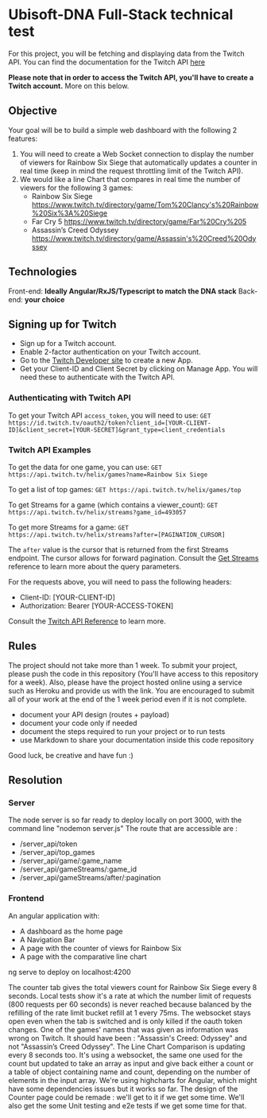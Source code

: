 # Ubisoft-DNA Full-Stack technical test

For this project, you will be fetching and displaying data from the Twitch API. You can find the documentation for the Twitch API [here](https://dev.twitch.tv/docs/api/)

**Please note that in order to access the Twitch API, you'll have to create a Twitch account.** More on this below.

## Objective

Your goal will be to build a simple web dashboard with the following 2 features:

1. You will need to create a Web Socket connection to display the number of viewers for Rainbow Six Siege that automatically updates a counter in real time (keep in mind the request throttling limit of the Twitch API).
2. We would like a line Chart that compares in real time the number of viewers for the following 3 games:
    - Rainbow Six Siege
https://www.twitch.tv/directory/game/Tom%20Clancy's%20Rainbow%20Six%3A%20Siege
    - Far Cry 5
https://www.twitch.tv/directory/game/Far%20Cry%205
    - Assassin’s Creed Odyssey
https://www.twitch.tv/directory/game/Assassin's%20Creed%20Odyssey

## Technologies

Front-end: **Ideally Angular/RxJS/Typescript to match the DNA stack** 
Back-end: **your choice**

## Signing up for Twitch

- Sign up for a Twitch account.
- Enable 2-factor authentication on your Twitch account.
- Go to the [Twitch Developer site](https://dev.twitch.tv/) to create a new App.
- Get your Client-ID and Client Secret by clicking on Manage App. You will need these to authenticate with the Twitch API.

### Authenticating with Twitch API

To get your Twitch API `access_token`, you will need to use:
`GET https://id.twitch.tv/oauth2/token?client_id=[YOUR-CLIENT-ID]&client_secret=[YOUR-SECRET]&grant_type=client_credentials`

### Twitch API Examples

To get the data for one game, you can use:
`GET https://api.twitch.tv/helix/games?name=Rainbow Six Siege`

To get a list of top games:
`GET https://api.twitch.tv/helix/games/top`

To get Streams for a game (which contains a viewer_count):
`GET https://api.twitch.tv/helix/streams?game_id=493057`

To get more Streams for a game:
`GET https://api.twitch.tv/helix/streams?after=[PAGINATION_CURSOR]`

The `after` value is the cursor that is returned from the first Streams endpoint. The cursor allows for forward pagination. Consult the [Get Streams](https://dev.twitch.tv/docs/api/reference#get-streams) reference to learn more about the query parameters.

For the requests above, you will need to pass the following headers: 
- Client-ID: [YOUR-CLIENT-ID]
- Authorization: Bearer [YOUR-ACCESS-TOKEN]

Consult the [Twitch API Reference](https://dev.twitch.tv/docs/api/reference) to learn more.

## Rules 

The project should not take more than 1 week.
To submit your project, please push the code in this repository (You'll have access to this repository for a week). 
Also, please have the project hosted online using a service such as Heroku and provide us with the link. 
You are encouraged to submit all of your work at the end of the 1 week period even if it is not complete.
 
- document your API design (routes + payload)
- document your code only if needed
- document the steps required to run your project or to run tests
- use Markdown to share your documentation inside this code repository

Good luck, be creative and have fun :)


## Resolution

### Server

The node server is so far ready to deploy locally on port 3000, with the command line "nodemon server.js"
The route that are accessible are :
 - /server_api/token
 - /server_api/top_games
 - /server_api/game/:game_name
 - /server_api/gameStreams/:game_id
 - /server_api/gameStreams/after/:pagination

### Frontend

An angular application with:
 * A dashboard as the home page 
 * A Navigation Bar 
 * A page with the counter of views for Rainbow Six
 * A page with the comparative line chart 

ng serve to deploy on localhost:4200

The counter tab gives the total viewers count for Rainbow Six Siege every 8 seconds. Local tests show it's a rate at which the number limit of requests (800 requests per 60 seconds) is never reached because balanced by the refilling of the rate limit bucket refill at 1 every 75ms.
The websocket stays open even when the tab is switched and is only killed if the oauth token changes.
One of the games' names that was given as information was wrong on Twitch. It should have been : "Assassin's Creed: Odyssey" and not "Assassin’s Creed Odyssey".
The Line Chart Comparison is updating every 8 seconds too. It's using a websocket, the same one used for the count but updated to take an array as input and give back either a count or a table of object containing name and count, depending on the number of elements in the input array.
We're using highcharts for Angular, which might have some dependencies issues but it works so far.
The design of the Counter page could be remade : we'll get to it if we get some time.
We'll also get the some Unit testing and e2e tests if we get some time for that.
